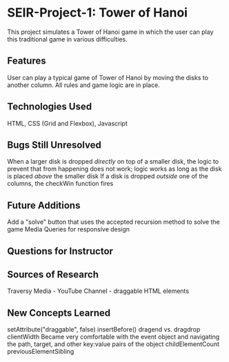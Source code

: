 # SEIR-Project-1: Tower of Hanoi

This project simulates a Tower of Hanoi game in which the user can play this traditional game in various difficulties.

## Features

User can play a typical game of Tower of Hanoi by moving the disks to another column.
All rules and game logic are in place.

## Technologies Used

HTML, CSS (Grid and Flexbox), Javascript

## Bugs Still Unresolved

When a larger disk is dropped _directly_ on top of a smaller disk, the logic to prevent that from happening does not work; logic works as long as the disk is placed _above_ the smaller disk
If a disk is dropped _outside_ one of the columns, the checkWin function fires

## Future Additions

Add a "solve" button that uses the accepted recursion method to solve the game
Media Queries for responsive design

## Questions for Instructor

## Sources of Research

Traversy Media - YouTube Channel - draggable HTML elements

## New Concepts Learned

setAttribute("draggable", false)
insertBefore()
dragend vs. dragdrop
clientWidth
Became very comfortable with the event object and navigating the path, target, and other key:value pairs of the object
childElementCount
previousElementSibling
